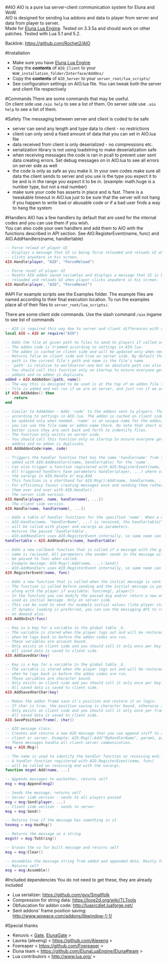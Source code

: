 #AIO
AIO is a pure lua server-client communication system for Eluna and WoW.  
AIO is designed for sending lua addons and data to player from server and data from player to server.  
Made for [Eluna Lua Engine](https://github.com/ElunaLuaEngine/Eluna). Tested on 3.3.5a and should work on other patches. Tested with Lua 5.1 and 5.2.

Backlink: https://github.com/Rochet2/AIO

#Installation
- Make sure you have [Eluna Lua Engine](https://github.com/ElunaLuaEngine/Eluna)
- Copy the __contents__ of `AIO_Client` to your `WoW_installation_folder/Interface/AddOns/`
- Copy the __contents__ of `AIO_Server` to your `server_root/lua_scripts/`
- See configuration settings on AIO.lua file. You can tweak both the server and client file respectively

#Commands
There are some commands that may be useful.  
On client side use `/aio help` to see a list of them. On server side use `.aio help` to see a list of them.

#Safety
The messaging between server and client is coded to be safe

- server can send any length and type data to client - no restrictions
- client can only send a fixed amount of data that you can set in AIO.lua file
- data received from client is only deserialized - no compressions etc.
- serialization library is not using loadstring to make deserialization safe
- when receiving messages the code is ran in pcall to prevent user sent data creating errors. Set debug messages on in AIO.lua to see all errors on server side as well
- the code is only as safe as you make it. In your own codes make sure all data the client sends to server and you use is the type you expect it to be and is in the range you expect it to be in. (example: math.huge is a number type, but not a real number)
- make sure your code has asserts in place and is fast. There is a tweakable timeout in AIO.lua just to be sure that the server will not hang if you happen to write bad or abusable code or if a bad user finds a way to hang the system

#Handlers
AIO has a few handlers by default that are used for the internal codes and you can
use them if you wish.  
You can also code your own handlers and add them to AIO with the functions described in API section. See AIO.RegisterEvent(name, func) and AIO.AddHandlers(name, handlertable)

```lua
-- Force reload of player UI
-- Displays a message that UI is being force reloaded and reloads UI when player
-- clicks anywhere in his screen.
AIO.Handle(player, "AIO", "ForceReload")

-- Force reset of player UI
-- Resets AIO addon saved variables and displays a message that UI is being force
-- reloaded and reloads UI when player clicks anywhere in his screen.
AIO.Handle(player, "AIO", "ForceReset")
```

#API
For example scripts see the Examples folder. The example files are named according to their final execution location. To run the examples place all of their files to `server_root/lua_scripts/`.

There are some client side commands. Use the slash command `/aio` ingame to see list of commands

```lua
-- AIO is required this way due to server and client differences with require function
local AIO = AIO or require("AIO")

-- Adds the file at given path to files to send to players if called on server side.
-- The addon code is trimmed according to settings in AIO.lua.
-- The addon is cached on client side and will be updated only when needed.
-- Returns false on client side and true on server side. By default the
-- path is the current file's path and name is the file's name
-- 'path' is relative to worldserver.exe but an absolute path can also be given.
-- You should call this function only on startup to ensure everyone gets the same
-- addons and no addon is duplicate.
added = AIO.AddAddon([path, name])
-- The way this is designed to be used is at the top of an addon file so that the
-- file is added and not run if we are on server, and just run if we are on client:
if AIO.AddAddon() then
    return
end

-- Similar to AddAddon - Adds 'code' to the addons sent to players. The code is trimmed
-- according to settings in AIO.lua. The addon is cached on client side and will
-- be updated only when needed. 'name' is an unique name for the addon, usually
-- you can use the file name or addon name there. Do note that short names are
-- better since they are sent back and forth to indentify files.
-- The function only exists on server side.
-- You should call this function only on startup to ensure everyone gets the same
-- addons and no addon is duplicate.
AIO.AddAddonCode(name, code)

-- Triggers the handler function that has the name 'handlername' from the handlertable
-- added with AIO.AddHandlers(name, handlertable) for the 'name'.
-- Can also trigger a function registered with AIO.RegisterEvent(name, func)
-- All triggered handlers have parameters handler(player, ...) where varargs are
-- the varargs in AIO.Handle or msg.Add
-- This function is a shorthand for AIO.Msg():Add(name, handlername, ...):Send()
-- For efficiency favour creating messages once and sending them rather than creating
-- them over and over with AIO.Handle().
-- The server side version.
AIO.Handle(player, name, handlername[, ...])
-- The client side version.
AIO.Handle(name, handlername[, ...])

-- Adds a table of handler functions for the specified 'name'. When a message like:
-- AIO.Handle(name, "HandlerName", ...) is received, the handlertable["HandlerName"]
-- will be called with player and varargs as parameters.
-- Returns the passed 'handlertable'.
-- AIO.AddHandlers uses AIO.RegisterEvent internally, so same name can not be used on both.
handlertable = AIO.AddHandlers(name, handlertable)

-- Adds a new callback function that is called if a message with the given
-- name is recieved. All parameters the sender sends in the message will
-- be passed to func when called.
-- Example message: AIO.Msg():Add(name, ...):Send()
-- AIO.AddHandlers uses AIO.RegisterEvent internally, so same name can not be used on both.
AIO.RegisterEvent(name, func)

-- Adds a new function that is called when the initial message is sent to the player.
-- The function is called before sending and the initial message is passed to it
-- along with the player if available: func(msg[, player])
-- In the function you can modify the passed msg and/or return a new one to be
-- used as initial message. Only on server side.
-- This can be used to send for example initial values (like player stats) for the addons.
-- If dynamic loading is preferred, you can use the messaging API to request the values
-- on demand also.
AIO.AddOnInit(func)

-- Key is a key for a variable in the global table _G.
-- The variable is stored when the player logs out and will be restored
-- when he logs back in before the addon codes are run.
-- These variables are account bound.
-- Only exists on client side and you should call it only once per key.
-- All saved data is saved to client side.
AIO.AddSavedVar(key)

-- Key is a key for a variable in the global table _G.
-- The variable is stored when the player logs out and will be restored
-- when he logs back in before the addon codes are run.
-- These variables are character bound.
-- Only exists on client side and you should call it only once per key.
-- All saved data is saved to client side.
AIO.AddSavedVarChar(key)

-- Makes the addon frame save it's position and restore it on login.
-- If char is true, the position saving is character bound, otherwise account bound.
-- Only exists on client side and you should call it only once per frame.
-- All saved data is saved to client side.
AIO.SavePosition(frame[, char])

-- AIO message class:
-- Creates and returns a new AIO message that you can append stuff to and send to
-- client or server. Example: AIO.Msg():Add("MyHandlerName", param1, param2):Send(player)
-- These messages handle all client-server communication.
msg = AIO.Msg()

-- The name is used to identify the handler function on receiving end.
-- A handler function registered with AIO.RegisterEvent(name, func)
-- will be called on receiving end with the varargs.
function msgmt:Add(name, ...)

-- Appends messages to eachother, returns self
msg = msg:Append(msg2)

-- Sends the message, returns self
-- Server side version - sends to all players passed
msg = msg:Send(player, ...)
-- Client side version - sends to server
msg = msg:Send()

-- Returns true if the message has something in it
hasmsg = msg:HasMsg()

-- Returns the message as a string
msgstr = msg:ToString()

-- Erases the so far built message and returns self
msg = msg:Clear()

-- Assembles the message string from added and appended data. Mainly for internal use.
-- Returns self
msg = msg:Assemble()
```

#Included dependencies
You do not need to get these, they are already included
- Lua serializer: https://github.com/gvx/Smallfolk
- Compression for string data: https://love2d.org/wiki/TLTools
- Obfuscation for addon code: http://luasrcdiet.luaforge.net/
- Sent addons' frame position saving: http://www.wowace.com/addons/libwindow-1-1/

#Special thanks
- Kenuvis < [Gate](http://www.ac-web.org/forums/showthread.php?148415-LUA-Gate-Project), [ElunaGate](https://github.com/ElunaLuaEngine/ElunaGate) >
- Laurea (alexeng) < https://github.com/Alexeng >
- Foereaper < https://github.com/Foereaper >
- Eluna team < https://github.com/ElunaLuaEngine/Eluna#team >
- Lua contributors < http://www.lua.org/ >
